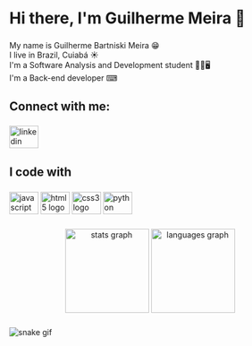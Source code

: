<h1 align="left">Hi there, I'm Guilherme Meira 👋</h1>

###

<p align="left">My name is Guilherme Bartniski Meira 😁<br>I live in Brazil, Cuiabá ☀<br>I'm a Software Analysis and Development student 👨‍🎓🖥<br>I'm a Back-end developer ⌨</p>

###

<h2 align="left">Connect with me:</h2>

###

<div align="left">
  <a href="https://www.linkedin.com/in/guilherme-bartniski-meira-8446941b8" target="_blank">
    <img src="https://raw.githubusercontent.com/maurodesouza/profile-readme-generator/master/src/assets/icons/social/linkedin/default.svg" width="52" height="40" alt="linkedin logo"  />
  </a>
</div>

###

<h2 align="left">I code with</h2>

###

<div align="left">
  <img src="https://cdn.jsdelivr.net/gh/devicons/devicon/icons/javascript/javascript-original.svg" height="40" width="52" alt="javascript logo"  />
  <img src="https://cdn.jsdelivr.net/gh/devicons/devicon/icons/html5/html5-original.svg" height="40" width="52" alt="html5 logo"  />
  <img src="https://cdn.jsdelivr.net/gh/devicons/devicon/icons/css3/css3-original.svg" height="40" width="52" alt="css3 logo"  />
  <img src="https://cdn.jsdelivr.net/gh/devicons/devicon/icons/python/python-original.svg" height="40" width="52" alt="python logo"  />
</div>

###

<div align="center">
  <img src="https://github-readme-stats.vercel.app/api?hide_title=false&hide_rank=false&show_icons=true&include_all_commits=true&count_private=true&disable_animations=false&theme=dracula&locale=en&hide_border=false&username=deadzc" height="150" alt="stats graph"  />
  <img src="https://github-readme-stats.vercel.app/api/top-langs?locale=en&hide_title=false&layout=compact&card_width=320&langs_count=5&theme=dracula&hide_border=false&username=deadzc" height="150" alt="languages graph"  />
</div>

###

![snake gif](https://github.com/deadzc/deadzc/blob/output/github-contribution-grid-snake.svg)

###
